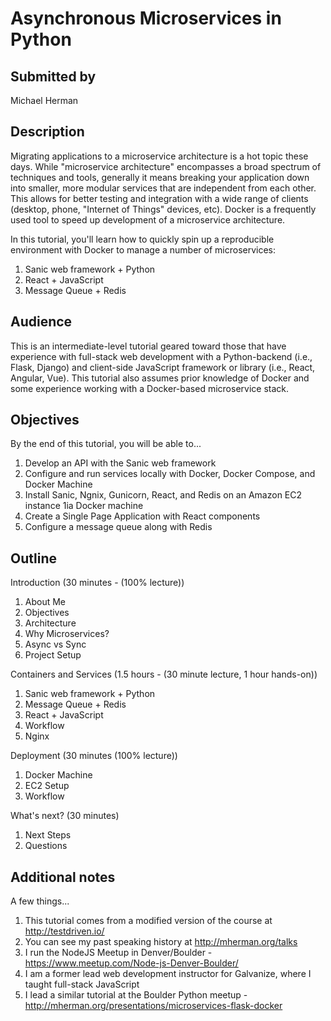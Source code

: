 # Asynchronous Microservices in Python

## Submitted by

Michael Herman

## Description

Migrating applications to a microservice architecture is a hot topic these days. While "microservice architecture" encompasses a broad spectrum of techniques and tools, generally it means breaking your application down into smaller, more modular services that are independent from each other. This allows for better testing and integration with a wide range of clients (desktop, phone, "Internet of Things" devices, etc). Docker is a frequently used tool to speed up development of a microservice architecture.

In this tutorial, you'll learn how to quickly spin up a reproducible environment with Docker to manage a number of microservices:

1. Sanic web framework + Python
1. React + JavaScript
1. Message Queue + Redis

## Audience

This is an intermediate-level tutorial geared toward those that have experience with full-stack web development with a Python-backend (i.e., Flask, Django) and client-side JavaScript framework or library (i.e., React, Angular, Vue). This tutorial also assumes prior knowledge of Docker and some experience working with a Docker-based microservice stack.

## Objectives

By the end of this tutorial, you will be able to...

1. Develop an API with the Sanic web framework
1. Configure and run services locally with Docker, Docker Compose, and Docker Machine
1. Install Sanic, Ngnix, Gunicorn, React, and Redis on an Amazon EC2 instance 1ia Docker machine
1. Create a Single Page Application with React components
1. Configure a message queue along with Redis


## Outline


Introduction (30 minutes - (100% lecture))

1. About Me
2. Objectives
3. Architecture
4. Why Microservices?
5. Async vs Sync
6. Project Setup

Containers and Services (1.5 hours - (30 minute lecture, 1 hour hands-on))

1. Sanic web framework + Python
2. Message Queue + Redis
3. React + JavaScript
4. Workflow
5. Nginx

Deployment (30 minutes (100% lecture))

1. Docker Machine
2. EC2 Setup
3. Workflow

What's next? (30 minutes)

1. Next Steps
2. Questions

## Additional notes

A few things...

1. This tutorial comes from a modified version of the course at http://testdriven.io/
2. You can see my past speaking history at http://mherman.org/talks
3. I run the NodeJS Meetup in Denver/Boulder - https://www.meetup.com/Node-js-Denver-Boulder/
4. I am a former lead web development instructor for Galvanize, where I taught full-stack JavaScript
5. I lead a similar tutorial at the Boulder Python meetup - http://mherman.org/presentations/microservices-flask-docker
